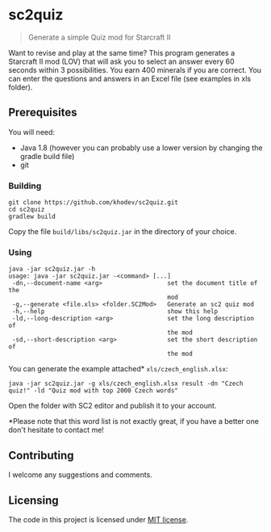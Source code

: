 # sc2quiz
> Generate a simple Quiz mod for Starcraft II

Want to revise and play at the same time?
This program generates a Starcraft II mod (LOV) that will ask you to select an answer 
every 60 seconds within 3 possibilities. You earn 400 minerals if you are correct.
You can enter the questions and answers in an Excel file (see examples in xls folder).

## Prerequisites

You will need:
- Java 1.8 (however you can probably use a lower version by changing the gradle build file) 
- git

### Building

```shell
git clone https://github.com/khodev/sc2quiz.git
cd sc2quiz
gradlew build
```

Copy the file `build/libs/sc2quiz.jar` in the directory of your choice.

### Using

```shell
java -jar sc2quiz.jar -h
usage: java -jar sc2quiz.jar -<command> [...]
 -dn,--document-name <arg>                  set the document title of the
                                            mod
 -g,--generate <file.xls> <folder.SC2Mod>   Generate an sc2 quiz mod
 -h,--help                                  show this help
 -ld,--long-description <arg>               set the long description of
                                            the mod
 -sd,--short-description <arg>              set the short description of
                                            the mod
```

You can generate the example attached* `xls/czech_english.xlsx`:

```shell
java -jar sc2quiz.jar -g xls/czech_english.xlsx result -dn "Czech quiz!" -ld "Quiz mod with top 2000 Czech words"
```

Open the folder with SC2 editor and publish it to your account.

*Please note that this word list is not exactly great, if you have a better one don't hesitate to contact me!
   
## Contributing

I welcome any suggestions and comments.  

## Licensing

The code in this project is licensed under [MIT license](./LICENSE).
